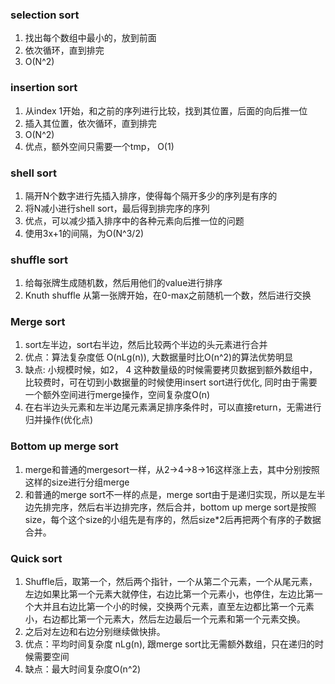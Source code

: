 ### selection sort
1. 找出每个数组中最小的，放到前面
2. 依次循环，直到排完
3. O(N^2)

### insertion sort
1. 从index 1开始，和之前的序列进行比较，找到其位置，后面的向后推一位
2. 插入其位置，依次循环，直到排完
3. O(N^2)
4. 优点，额外空间只需要一个tmp， O(1)

### shell sort
1. 隔开N个数字进行先插入排序，使得每个隔开多少的序列是有序的
2. 将N减小进行shell sort，最后得到排完序的序列
3. 优点，可以减少插入排序中的各种元素向后推一位的问题
4. 使用3x+1的间隔，为O(N^3/2)

### shuffle sort
1. 给每张牌生成随机数，然后用他们的value进行排序
2. Knuth shuffle 从第一张牌开始，在0-max之前随机一个数，然后进行交换

### Merge sort
1. sort左半边，sort右半边，然后比较两个半边的头元素进行合并
2. 优点：算法复杂度低 O(nLg(n)), 大数据量时比O(n^2)的算法优势明显
3. 缺点: 小规模时候，如2， 4 这种数量级的时候需要拷贝数据到额外数组中，比较费时，可在切到小数据量的时候使用insert sort进行优化, 同时由于需要一个额外空间进行merge操作，空间复杂度O(n)
4. 在右半边头元素和左半边尾元素满足排序条件时，可以直接return，无需进行归并操作(优化点)

### Bottom up merge sort
1. merge和普通的mergesort一样，从2->4->8->16这样涨上去，其中分别按照这样的size进行分组merge
2. 和普通的merge sort不一样的点是，merge sort由于是递归实现，所以是左半边先排完序，然后右半边排完序，然后合并，bottom up merge sort是按照size，每个这个size的小组先是有序的，然后size*2后再把两个有序的子数据合并。

### Quick sort
1. Shuffle后，取第一个，然后两个指针，一个从第二个元素，一个从尾元素，左边如果比第一个元素大就停住，右边比第一个元素小，也停住，左边比第一个大并且右边比第一个小的时候，交换两个元素，直至左边都比第一个元素小，右边都比第一个元素大，然后左边最后一个元素和第一个元素交换。
2. 之后对左边和右边分别继续做快排。
3. 优点：平均时间复杂度 nLg(n), 跟merge sort比无需额外数组，只在递归的时候需要空间
4. 缺点：最大时间复杂度O(n^2)
